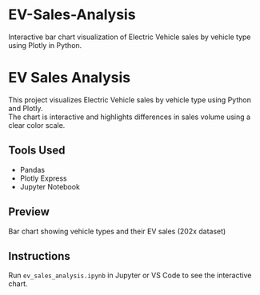 # EV-Sales-Analysis
Interactive bar chart visualization of Electric Vehicle sales by vehicle type using Plotly in Python.
# EV Sales Analysis

This project visualizes Electric Vehicle sales by vehicle type using Python and Plotly.  
The chart is interactive and highlights differences in sales volume using a clear color scale.

## Tools Used
- Pandas
- Plotly Express
- Jupyter Notebook

## Preview
Bar chart showing vehicle types and their EV sales (202x dataset)

## Instructions
Run `ev_sales_analysis.ipynb` in Jupyter or VS Code to see the interactive chart.
